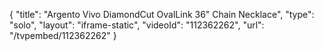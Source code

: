 {
    "title": "Argento Vivo DiamondCut OvalLink 36\" Chain Necklace",
    "type": "solo",
    "layout": "iframe-static",
    "videoId": "112362262",
    "url": "\/tvpembed\/112362262"
}
